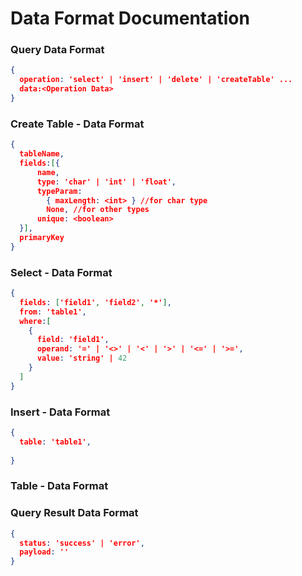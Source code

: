 # Data Format Documentation



### Query Data Format

```json
{
  operation: 'select' | 'insert' | 'delete' | 'createTable' ...
  data:<Operation Data>
}
```





### Create Table - Data Format

```json
{
  tableName,
  fields:[{
      name,
      type: 'char' | 'int' | 'float',
      typeParam:
        { maxLength: <int> } //for char type
        None, //for other types
      unique: <boolean>
  }],
  primaryKey
}
```





### Select - Data Format

```json
{
  fields: ['field1', 'field2', '*'],
  from: 'table1',
  where:[
    {
      field: 'field1',
      operand: '=' | '<>' | '<' | '>' | '<=' | '>=',
      value: 'string' | 42
    }
  ]
}
```



### Insert - Data Format

```json
{
  table: 'table1',
  
}
```





### Table - Data Format





### Query Result Data Format

```json
{
  status: 'success' | 'error',
  payload: ''
}
```





